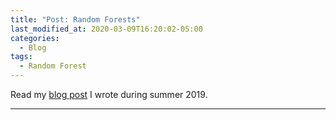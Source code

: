 ```yaml
---
title: "Post: Random Forests"
last_modified_at: 2020-03-09T16:20:02-05:00
categories:
  - Blog
tags:
  - Random Forest
---
```


Read my [blog post](https://data-cubed.co.uk/optimise-your-business-with-machine-learning-how-random-forest-models-can-help-you-make-predictions/) I wrote during summer 2019.


-----
